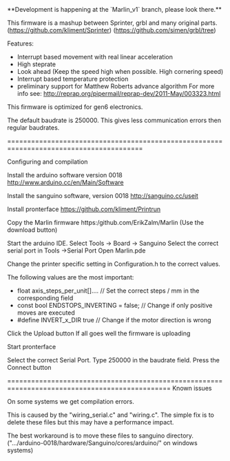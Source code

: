 <div class="alert alert-info">
**Development is happening at the `Marlin_v1` branch, please look there.**
</div>

This firmware is a mashup between Sprinter, grbl and many original parts.
 (https://github.com/kliment/Sprinter)
 (https://github.com/simen/grbl/tree)

Features:
 - Interrupt based movement with real linear acceleration
 - High steprate
 - Look ahead (Keep the speed high when possible. High cornering speed)
 - Interrupt based temperature protection
 - preliminary support for Matthew Roberts advance algorithm
   For more info see: http://reprap.org/pipermail/reprap-dev/2011-May/003323.html

This firmware is optimized for gen6 electronics.

The default baudrate is 250000.
This gives less communication errors then regular baudrates.

========================================================================================

Configuring and compilation


Install the arduino software version 0018
   http://www.arduino.cc/en/Main/Software

Install the sanguino software, version 0018
   http://sanguino.cc/useit

Install pronterface
   https://github.com/kliment/Printrun

Copy the Marlin firmware
   https:/github.com/ErikZalm/Marlin
   (Use the download button)

Start the arduino IDE.
Select Tools -> Board -> Sanguino
Select the correct serial port in Tools ->Serial Port
Open Marlin.pde

Change the printer specific setting in Configuration.h to the correct values.

The following values are the most important:
 - float axis_steps_per_unit[]....         // Set the correct steps / mm in the corresponding field
 - const bool ENDSTOPS_INVERTING = false;  // Change if only positive moves are executed
 - #define INVERT_x_DIR true               // Change if the motor direction is wrong

Click the Upload button
If all goes well the firmware is uploading

Start pronterface

Select the correct Serial Port. Type 250000 in the baudrate field.
Press the Connect button

===============================================================================================
Known issues

On some systems we get compilation errors.

This is caused by the "wiring_serial.c" and "wiring.c".
The simple fix is to delete these files but this may have a performance impact.

The best workaround is to move these files to sanguino directory.
(".../arduino-0018/hardware/Sanguino/cores/arduino/" on windows systems)
